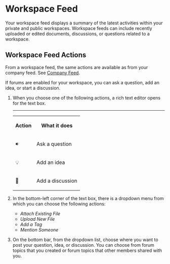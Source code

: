 <!-- loio35368985b996434cadcaf9d44b42c94f -->

<link rel="stylesheet" type="text/css" href="css/sap-icons.css"/>

# Workspace Feed

Your workspace feed displays a summary of the latest activities within your private and public workspaces. Workspace feeds can include recently uploaded or edited documents, discussions, or questions related to a workspace.



<a name="loio35368985b996434cadcaf9d44b42c94f__section_mh1_kd1_skb"/>

## Workspace Feed Actions

From a workspace feed, the same actions are available as from your company feed. See [Company Feed](company-feed-863f91b.md).

If forums are enabled for your workspace, you can ask a question, add an idea, or start a discussion.

1.  When you choose one of the following actions, a rich text editor opens for the text box.

    ****


    <table>
    <tr>
    <th valign="top">

    Action


    
    </th>
    <th valign="top">

    What it does


    
    </th>
    </tr>
    <tr>
    <td valign="top">
    
    <span class="SAP-icons"></span>


    
    </td>
    <td valign="top">
    
    Ask a question


    
    </td>
    </tr>
    <tr>
    <td valign="top">
    
    :bulb:


    
    </td>
    <td valign="top">
    
    Add an idea


    
    </td>
    </tr>
    <tr>
    <td valign="top">
    
    <span class="SAP-icons"></span>


    
    </td>
    <td valign="top">
    
    Add a discussion


    
    </td>
    </tr>
    </table>
    
2.  In the bottom-left corner of the text box, there is a dropdown menu from which you can choose the following actions:

    -   *Attach Existing File*
    -   *Upload New File*
    -   *Add a Tag*
    -   *Mention Someone*

3.  On the bottom bar, from the dropdown list, choose where you want to post your question, idea, or discussion. You can choose from forum topics that you created or forum topics that other members shared with you.

